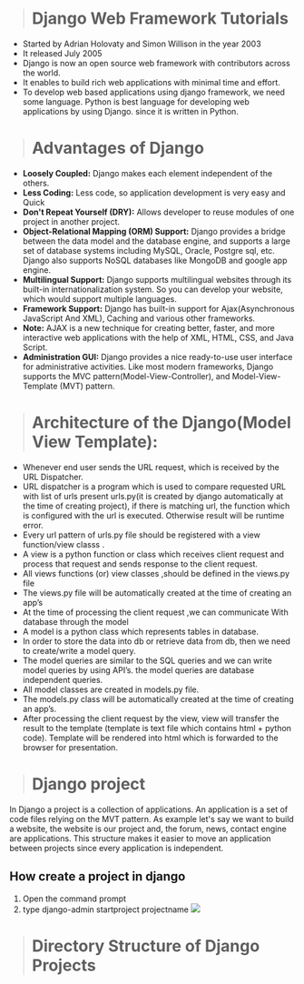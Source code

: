 ># Django Web Framework Tutorials
* Started by Adrian Holovaty and Simon Willison in the year 2003
* It released July 2005
* Django is now an open source web framework with contributors across the world.
* It enables to build rich web applications with minimal time and effort.
* To develop web based applications using django framework, we need some language. Python is best language for developing web applications by using Django. since it is written in Python.
># Advantages of Django
* **Loosely Coupled:** Django makes each element independent of the others.
* **Less Coding:** Less code, so application development is very easy and Quick
* **Don't Repeat Yourself (DRY):** Allows developer to reuse modules of one project in another project.
* **Object-Relational Mapping (ORM) Support:** Django provides a bridge between the data model and the database engine, and supports a large set of database systems including MySQL, Oracle, Postgre sql, etc. Django also supports NoSQL databases like MongoDB and google app engine.
* **Multilingual Support:** Django supports multilingual websites through its built-in internationalization system. So you can develop your website, which would support multiple languages.
* **Framework Support:** Django has built-in support for Ajax(Asynchronous JavaScript And XML), Caching and various other frameworks.
* **Note:** AJAX is a new technique for creating better, faster, and more interactive web applications with the help of XML, HTML, CSS, and Java Script.
* **Administration GUI:** Django provides a nice ready-to-use user interface for administrative activities. Like most modern frameworks, Django supports the MVC pattern(Model-View-Controller), and Model-View-Template (MVT) pattern.
># Architecture of the Django(Model View Template):
* Whenever end user sends the URL request, which is received by the URL Dispatcher.
* URL dispatcher is a program which is used to compare requested URL with list of urls present urls.py(it is created by django automatically at the time of creating project), 
if there is matching url, the function which is configured with the url is executed. Otherwise result will be runtime error.
* Every url pattern of urls.py file should be registered with a view function/view classs .
*  A view is a python function or class which receives client request and process that request and sends response to the client request.
* All views functions (or) view classes ,should be defined in the views.py file
*  The views.py file will be automatically created at the time of creating an app’s
* At the time of processing the client request ,we can communicate With database through the model
* A model is a python class which represents tables in database.
* In order to store the data into db or retrieve data from db, then we need to create/write a model query.
* The model queries are similar to the SQL queries and we can write model queries by using API’s. the model queries are database independent queries.
* All model classes are created in models.py file.
* The models.py class will be automatically created at the time of creating an app’s.
* After processing the client request by the view, view will transfer the result to the template (template is text file which contains html + python code). Template will be
rendered into html which is forwarded to the browser for presentation.
> # Django project
In Django a project is a collection of applications. An application is a set of code files relying on the MVT pattern. As example let's say we want to build a website, the website is our project and, the forum, news, contact engine are applications. This structure makes it easier to move an application between projects since every application is independent.
## How create a project in django
1. Open the command prompt
2. type django-admin startproject projectname
![](file:///C:/Users/Dileep-Pcs/Videos/Movavi%20Screen%20Recorder/1.png)


># Directory Structure of Django Projects


